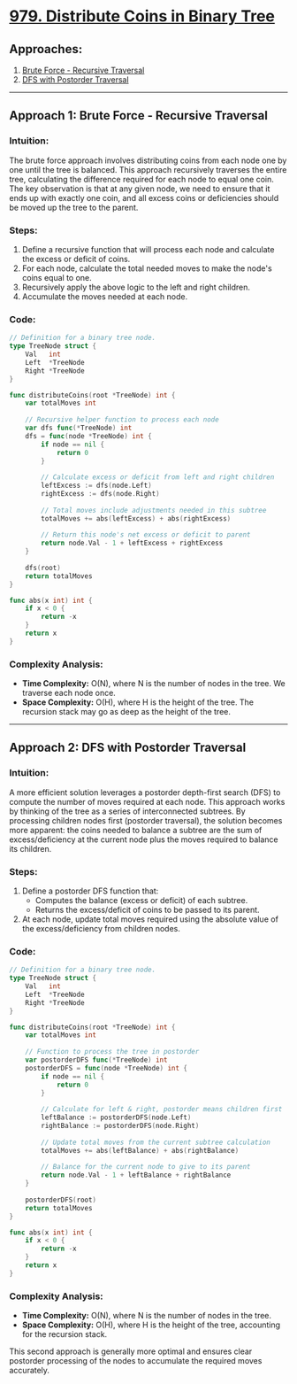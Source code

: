# [979. Distribute Coins in Binary Tree](https://leetcode.com/problems/distribute-coins-in-binary-tree/)

## Approaches:
1. [Brute Force - Recursive Traversal](#approach-1-brute-force---recursive-traversal)
2. [DFS with Postorder Traversal](#approach-2-dfs-with-postorder-traversal)

---

## Approach 1: Brute Force - Recursive Traversal

### Intuition:
The brute force approach involves distributing coins from each node one by one until the tree is balanced. This approach recursively traverses the entire tree, calculating the difference required for each node to equal one coin. The key observation is that at any given node, we need to ensure that it ends up with exactly one coin, and all excess coins or deficiencies should be moved up the tree to the parent. 

### Steps:
1. Define a recursive function that will process each node and calculate the excess or deficit of coins.
2. For each node, calculate the total needed moves to make the node's coins equal to one. 
3. Recursively apply the above logic to the left and right children.
4. Accumulate the moves needed at each node.

### Code:
```go
// Definition for a binary tree node.
type TreeNode struct {
    Val   int
    Left  *TreeNode
    Right *TreeNode
}

func distributeCoins(root *TreeNode) int {
    var totalMoves int
    
    // Recursive helper function to process each node
    var dfs func(*TreeNode) int
    dfs = func(node *TreeNode) int {
        if node == nil {
            return 0
        }
        
        // Calculate excess or deficit from left and right children
        leftExcess := dfs(node.Left)
        rightExcess := dfs(node.Right)
        
        // Total moves include adjustments needed in this subtree
        totalMoves += abs(leftExcess) + abs(rightExcess)
        
        // Return this node's net excess or deficit to parent
        return node.Val - 1 + leftExcess + rightExcess
    }
    
    dfs(root)
    return totalMoves
}

func abs(x int) int {
    if x < 0 {
        return -x
    }
    return x
}
```

### Complexity Analysis:
- **Time Complexity:** O(N), where N is the number of nodes in the tree. We traverse each node once.
- **Space Complexity:** O(H), where H is the height of the tree. The recursion stack may go as deep as the height of the tree.

---

## Approach 2: DFS with Postorder Traversal

### Intuition:
A more efficient solution leverages a postorder depth-first search (DFS) to compute the number of moves required at each node. This approach works by thinking of the tree as a series of interconnected subtrees. By processing children nodes first (postorder traversal), the solution becomes more apparent: the coins needed to balance a subtree are the sum of excess/deficiency at the current node plus the moves required to balance its children.

### Steps:
1. Define a postorder DFS function that:
   - Computes the balance (excess or deficit) of each subtree.
   - Returns the excess/deficit of coins to be passed to its parent.
2. At each node, update total moves required using the absolute value of the excess/deficiency from children nodes.

### Code:
```go
// Definition for a binary tree node.
type TreeNode struct {
    Val   int
    Left  *TreeNode
    Right *TreeNode
}

func distributeCoins(root *TreeNode) int {
    var totalMoves int
    
    // Function to process the tree in postorder
    var postorderDFS func(*TreeNode) int
    postorderDFS = func(node *TreeNode) int {
        if node == nil {
            return 0
        }
        
        // Calculate for left & right, postorder means children first
        leftBalance := postorderDFS(node.Left)
        rightBalance := postorderDFS(node.Right)
        
        // Update total moves from the current subtree calculation
        totalMoves += abs(leftBalance) + abs(rightBalance)
        
        // Balance for the current node to give to its parent
        return node.Val - 1 + leftBalance + rightBalance
    }
    
    postorderDFS(root)
    return totalMoves
}

func abs(x int) int {
    if x < 0 {
        return -x
    }
    return x
}
```

### Complexity Analysis:
- **Time Complexity:** O(N), where N is the number of nodes in the tree.
- **Space Complexity:** O(H), where H is the height of the tree, accounting for the recursion stack.

This second approach is generally more optimal and ensures clear postorder processing of the nodes to accumulate the required moves accurately.

